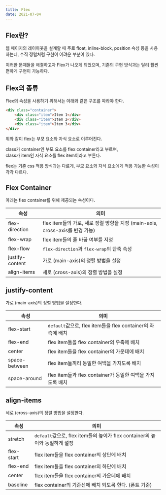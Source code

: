 ```yaml
---
title: Flex
date: 2021-07-04
---
```


## Flex란?
웹 페이지의 레이아웃을 설계할 때 주로 float, inline-block, position 속성 등을 사용하는데, 수직 정렬처럼 구현이 어려운 부분이 있다.

이러한 문제들을 해결하고자 Flex가 나오게 되었으며, 기존의 구현 방식과는 달리 훨씬 편하게 구현이 가능하다.

## Flex의 종류
Flex의 속성을 사용하기 위해서는 아래와 같은 구조를 따라야 한다.

```html
<div class="container">
    <div class="item">Item 1</div>
    <div class="item">Item 2</div>
    <div class="item">Item 3</div>
</div>
```

위와 같이 flex는 부모 요소와 자식 요소로 이루어진다.

class가 container인 부모 요소를 flex container라고 부르며,\
class가 item인 자식 요소를 flex item이라고 부른다.

flex는 기존 css 적용 방식과는 다르게, 부모 요소와 자식 요소에게 적용 가능한 속성이 각각 다르다.

## Flex Container

아래는 flex container를 위해 제공되는 속성이다.


속성            | 의미
--------------- | ------------
flex-direction  | flex item들의 가로, 세로 정렬 방향을 지정 (main-axis, cross-axis를 변경 가능)
flex-wrap       | flex item들의 줄 바꿈 여부를 지정
flex-flow       | `flex-direction`과 `flex-wrap`의 단축 속성
justify-content | 가로 (main-axis)의 정렬 방법을 설정
align-items     | 세로 (cross-axis)의 정렬 방법을 설정

## justify-content

가로 (main-axis)의 정렬 방법을 설정한다.

속성            | 의미
--------------- | ------------
flex-start      | `default`값으로, flex item들을 flex container의 좌측에 배치
flex-end        | flex item들을 flex container의 우측에 배치
center          | flex item들을 flex container의 가운데에 배치
space-between   | flex item들끼리 동일한 여백을 가지도록 배치
space-around    | flex item들과 flex container가 동일한 여백을 가지도록 배치

## align-items

세로 (cross-axis)의 정렬 방법을 설정한다.

속성            | 의미
--------------- | ------------
stretch         | `default`값으로, flex item들의 높이가 flex container의 높이와 동일하게 설정
flex-start      | flex item들을 flex container의 상단에 배치
flex-end        | flex item들을 flex container의 하단에 배치
center          | flex item들을 flex container의 가운데에 배치
baseline        | flex container의 기준선에 배치 되도록 한다. (폰트 기준)